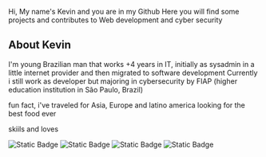 Hi, My name's Kevin and you are in my Github
Here you will find some projects and contributes to Web development and cyber security

## About Kevin

I'm young Brazilian man that works +4 years in IT, initially as sysadmin in a little internet provider and then migrated to software development
Currently i still work as developer but majoring in cybersecurity by FIAP (higher education institution in São Paulo, Brazil)

fun fact, i've traveled for Asia, Europe and latino america looking for the best food ever


skiils and loves


![Static Badge](https://img.shields.io/badge/Code-C-informational?style=flat&logo=C)
![Static Badge](https://img.shields.io/badge/Code-Assembly-informational?style=flat&logo=opensourcehardware&color=black)
![Static Badge](https://img.shields.io/badge/Code-Javascript-informational?style=flat&logo=javascript&color=green)
![Static Badge](https://img.shields.io/badge/Code-PHP-informational?style=flat&logo=php&color=blue)






